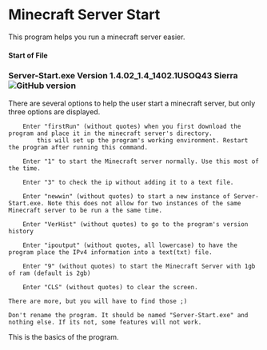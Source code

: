 # Minecraft Server Start
This program helps you run a minecraft server easier.
#### Start of File
### Server-Start.exe Version 1.4.02_1.4_1402.1USOQ43 Sierra  ![GitHub version](https://img.shields.io/badge/Version-1.4.02-brightgreen.svg)
  There are several options to help the user start a minecraft server, but only three options are displayed.
  
		Enter "firstRun" (without quotes) when you first download the program and place it in the minecraft server's directory.
			this will set up the program's working environment. Restart the program after running this command.
			
		Enter "1" to start the Minecraft server normally. Use this most of the time.
		
		Enter "3" to check the ip without adding it to a text file.
		
		Enter "newwin" (without quotes) to start a new instance of Server-Start.exe. Note this does not allow for two instances of the same Minecraft server to be run a the same time.
		
		Enter "VerHist" (without quotes) to go to the program's version history
		
		Enter "ipoutput" (without quotes, all lowercase) to have the program place the IPv4 information into a text(txt) file.
		
		Enter "9" (without quotes) to start the Minecraft Server with 1gb of ram (default is 2gb)
		
		Enter "CLS" (without quotes) to clear the screen.
		
	There are more, but you will have to find those ;)
	
	Don't rename the program. It should be named "Server-Start.exe" and nothing else. If its not, some features will not work.
	
This is the basics of the program.
